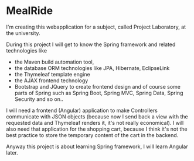 
# MealRide

I'm creating this webapplication for a subject, called Project Laboratory, at the university.

During this project I will get to know the Spring framework and related technologies like 
- the Maven build automation tool, 
- the database ORM technologies like JPA, Hibernate, EclipseLink
- the Thymeleaf template engine 
- the AJAX frontend technology
- Bootstrap and JQuery to create frontend design
and of course some parts of Spring such as Spring Boot, Spring MVC, Spring Data, Spring Security and so on..

I will need a frontend (Angular) application to make Controllers communicate with JSON objects (because now I send back a view with the requested data and Thymeleaf renders it, it's not really economical). I will also need that application for the shopping cart, because I think it's not the best practice to store the temporary content of the cart in the backend.

Anyway this project is about learning Spring framework, I will learn Angular later.
